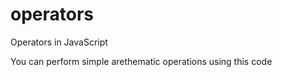 # operators

Operators in JavaScript

You can perform simple arethematic operations using this code
